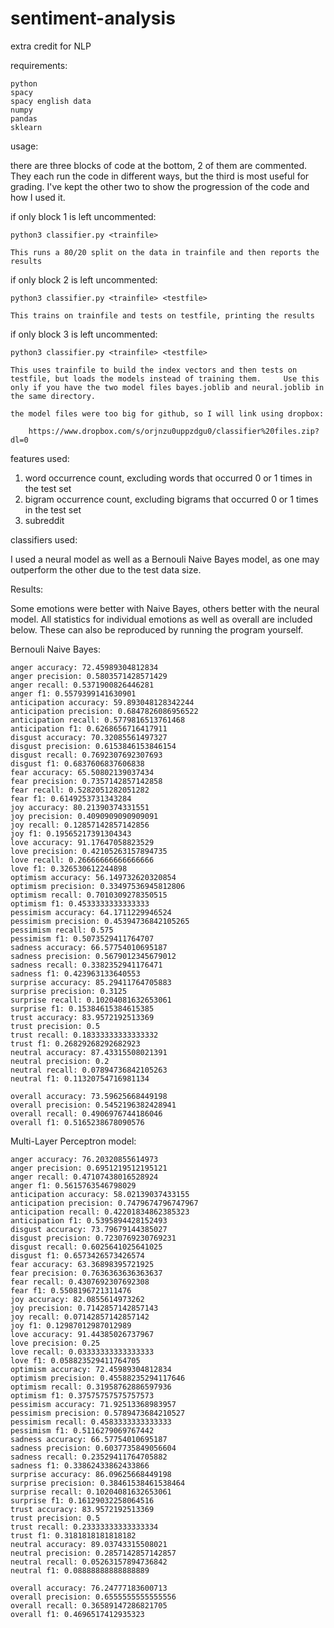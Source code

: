 # sentiment-analysis
extra credit for NLP

requirements:

    python
    spacy
    spacy english data
    numpy
    pandas
    sklearn
  
usage:

  there are three blocks of code at the bottom, 2 of them are commented. They each run the code in different ways, but the       third is most useful for grading. I've kept the other two to show the progression of the code and how I used it.

  if only block 1 is left uncommented: 

    python3 classifier.py <trainfile>
  
    This runs a 80/20 split on the data in trainfile and then reports the results
    
  if only block 2 is left uncommented: 

    python3 classifier.py <trainfile> <testfile>
  
    This trains on trainfile and tests on testfile, printing the results
    
  if only block 3 is left uncommented: 

    python3 classifier.py <trainfile> <testfile>
  
    This uses trainfile to build the index vectors and then tests on testfile, but loads the models instead of training them.     Use this only if you have the two model files bayes.joblib and neural.joblib in the same directory.
    
    the model files were too big for github, so I will link using dropbox:
    
        https://www.dropbox.com/s/orjnzu0uppzdgu0/classifier%20files.zip?dl=0

features used:

  1) word occurrence count, excluding words that occurred 0 or 1 times in the test set
  2) bigram occurrence count, excluding bigrams that occurred 0 or 1 times in the test set
  3) subreddit

classifiers used:

   I used a neural model as well as a Bernouli Naive Bayes model, as one may outperform the other due to the test data size. 

Results:

   Some emotions were better with Naive Bayes, others better with the neural model. All statistics for individual emotions as well as overall are included below. These can also be reproduced by running the program yourself.

Bernouli Naive Bayes:

    anger accuracy: 72.45989304812834
    anger precision: 0.5803571428571429
    anger recall: 0.5371900826446281
    anger f1: 0.5579399141630901
    anticipation accuracy: 59.893048128342244
    anticipation precision: 0.6847826086956522
    anticipation recall: 0.5779816513761468
    anticipation f1: 0.6268656716417911
    disgust accuracy: 70.32085561497327
    disgust precision: 0.6153846153846154
    disgust recall: 0.7692307692307693
    disgust f1: 0.6837606837606838
    fear accuracy: 65.50802139037434
    fear precision: 0.7357142857142858
    fear recall: 0.5282051282051282
    fear f1: 0.6149253731343284
    joy accuracy: 80.21390374331551
    joy precision: 0.4090909090909091
    joy recall: 0.12857142857142856
    joy f1: 0.19565217391304343
    love accuracy: 91.17647058823529
    love precision: 0.42105263157894735
    love recall: 0.26666666666666666
    love f1: 0.326530612244898
    optimism accuracy: 56.149732620320854
    optimism precision: 0.33497536945812806
    optimism recall: 0.7010309278350515
    optimism f1: 0.4533333333333333
    pessimism accuracy: 64.1711229946524
    pessimism precision: 0.45394736842105265
    pessimism recall: 0.575
    pessimism f1: 0.5073529411764707
    sadness accuracy: 66.57754010695187
    sadness precision: 0.5679012345679012
    sadness recall: 0.3382352941176471
    sadness f1: 0.423963133640553
    surprise accuracy: 85.29411764705883
    surprise precision: 0.3125
    surprise recall: 0.10204081632653061
    surprise f1: 0.15384615384615385
    trust accuracy: 83.9572192513369
    trust precision: 0.5
    trust recall: 0.18333333333333332
    trust f1: 0.26829268292682923
    neutral accuracy: 87.43315508021391
    neutral precision: 0.2
    neutral recall: 0.07894736842105263
    neutral f1: 0.11320754716981134

    overall accuracy: 73.59625668449198
    overall precision: 0.5452196382428941
    overall recall: 0.4906976744186046
    overall f1: 0.5165238678090576

Multi-Layer Perceptron model:

    anger accuracy: 76.20320855614973
    anger precision: 0.6951219512195121
    anger recall: 0.47107438016528924
    anger f1: 0.5615763546798029
    anticipation accuracy: 58.02139037433155
    anticipation precision: 0.7479674796747967
    anticipation recall: 0.42201834862385323
    anticipation f1: 0.5395894428152493
    disgust accuracy: 73.79679144385027
    disgust precision: 0.7230769230769231
    disgust recall: 0.6025641025641025
    disgust f1: 0.6573426573426574
    fear accuracy: 63.36898395721925
    fear precision: 0.7636363636363637
    fear recall: 0.4307692307692308
    fear f1: 0.5508196721311476
    joy accuracy: 82.0855614973262
    joy precision: 0.7142857142857143
    joy recall: 0.07142857142857142
    joy f1: 0.12987012987012989
    love accuracy: 91.44385026737967
    love precision: 0.25
    love recall: 0.03333333333333333
    love f1: 0.058823529411764705
    optimism accuracy: 72.45989304812834
    optimism precision: 0.45588235294117646
    optimism recall: 0.31958762886597936
    optimism f1: 0.37575757575757573
    pessimism accuracy: 71.92513368983957
    pessimism precision: 0.5789473684210527
    pessimism recall: 0.4583333333333333
    pessimism f1: 0.5116279069767442
    sadness accuracy: 66.57754010695187
    sadness precision: 0.6037735849056604
    sadness recall: 0.23529411764705882
    sadness f1: 0.33862433862433866
    surprise accuracy: 86.09625668449198
    surprise precision: 0.38461538461538464
    surprise recall: 0.10204081632653061
    surprise f1: 0.16129032258064516
    trust accuracy: 83.9572192513369
    trust precision: 0.5
    trust recall: 0.23333333333333334
    trust f1: 0.3181818181818182
    neutral accuracy: 89.03743315508021
    neutral precision: 0.2857142857142857
    neutral recall: 0.05263157894736842
    neutral f1: 0.08888888888888889

    overall accuracy: 76.24777183600713
    overall precision: 0.6555555555555556
    overall recall: 0.36589147286821705
    overall f1: 0.4696517412935323
  
